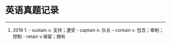 # 英语真题记录 #

----------
1. 2018
	1. 
		- sustain v. 支持；遭受
		- captain n. 队长
		- contain v. 包含；牵制；控制
		- retain v.保留；拥有